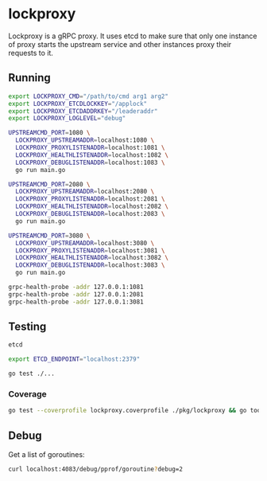 # lockproxy

Lockproxy is a gRPC proxy. It uses etcd to make sure that only one instance of
proxy starts the upstream service and other instances proxy their requests to
it.

## Running

```sh
export LOCKPROXY_CMD="/path/to/cmd arg1 arg2"
export LOCKPROXY_ETCDLOCKKEY="/applock"
export LOCKPROXY_ETCDADDRKEY="/leaderaddr"
export LOCKPROXY_LOGLEVEL="debug"

UPSTREAMCMD_PORT=1080 \
  LOCKPROXY_UPSTREAMADDR=localhost:1080 \
  LOCKPROXY_PROXYLISTENADDR=localhost:1081 \
  LOCKPROXY_HEALTHLISTENADDR=localhost:1082 \
  LOCKPROXY_DEBUGLISTENADDR=localhost:1083 \
  go run main.go

UPSTREAMCMD_PORT=2080 \
  LOCKPROXY_UPSTREAMADDR=localhost:2080 \
  LOCKPROXY_PROXYLISTENADDR=localhost:2081 \
  LOCKPROXY_HEALTHLISTENADDR=localhost:2082 \
  LOCKPROXY_DEBUGLISTENADDR=localhost:2083 \
  go run main.go

UPSTREAMCMD_PORT=3080 \
  LOCKPROXY_UPSTREAMADDR=localhost:3080 \
  LOCKPROXY_PROXYLISTENADDR=localhost:3081 \
  LOCKPROXY_HEALTHLISTENADDR=localhost:3082 \
  LOCKPROXY_DEBUGLISTENADDR=localhost:3083 \
  go run main.go

grpc-health-probe -addr 127.0.0.1:1081
grpc-health-probe -addr 127.0.0.1:2081
grpc-health-probe -addr 127.0.0.1:3081
```

## Testing

```sh
etcd

export ETCD_ENDPOINT="localhost:2379"

go test ./...
```

### Coverage

```sh
go test --coverprofile lockproxy.coverprofile ./pkg/lockproxy && go tool cover -html=lockproxy.coverprofile -o lockproxy.coverprofile.html
```

## Debug

Get a list of goroutines:

```sh
curl localhost:4083/debug/pprof/goroutine?debug=2
```
